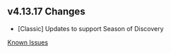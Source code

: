 ## v4.13.17 Changes

* [Classic] Updates to support Season of Discovery

[Known Issues](https://support.tradeskillmaster.com/en_US/known_issues)
